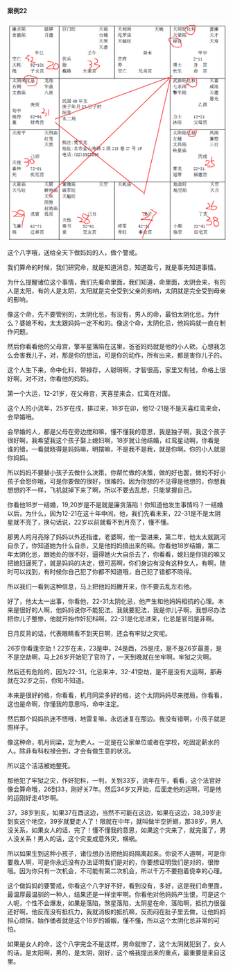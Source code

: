 #### 案例22

![图片](../img/案例22丑.jpg)

这个八字哦，送给全天下做妈妈的人，做个警戒。
 
我们算命的时候，我们研究命，就是知道消息，知道盈亏，就是事先知道事情。

为什么提醒诸位这个事情，我们先看命里面，我们知道，命里面，太阴会来，有的人是太阳，有的人是太阴，太阳就是完全受到父亲的影响，太阴就是完全受到母亲的影响。

像这个命，先不要管别的，太阴化忌，有没有，男人的命，最怕太阴化忌。为什么？婆媳不和，太太跟妈妈一定不和的。像这个命，太阴化忌，他妈妈就一直在制作问题。

然后你看看他的父母宫，擎羊星落陷在这里，爸爸妈妈就是他的小人欸。心想我怎么会害我儿子，对，那是你的想法，可是你的动作，所有出来，都是害你儿子的。

这个人生下来，命中化科，带禄存，人聪明啊，才智很高，家里又有钱，命格上很好啊，对不对，你看他的妈妈。

第一个大运，12-21岁，在父母宫，天喜星来会，红鸾在对面。

这个人的小流年，25岁在戌，排过来，18岁在卯，他12-21是不是天喜红鸾来会，会早婚哦。

会早婚的人，都是父母在旁边搅和嘛，懂不懂我的意思，我是独子啊，我这个孩子很好啊，我希望我这个孩子娶上媳妇啊，18岁就让他结婚，红鸾星动啊，你看是谁的错，一看就晓得是妈妈嘛，明摆嘛，不是我不是我，就是你啊。你的小人就是你妈妈。

所以妈妈不要替小孩子去做什么决策，你帮忙做的决策，做的好也罢，做的不好小孩子会怨你哦，可是你要做的很好，很难的。因为你想的不见得是他想的，你想我想想的不一样，飞机就掉下来了啊，所以不要去乱想，只能掌握自己。

你看他18岁一结婚，19,20岁是不是就是廉贪落陷！你知道他发生事情吗？一结婚以后，为什么，因为12-21在这十年中间，他，我们先看未来，22-31是不是太阴星就不亮了，换句话说，22岁以前就看不到月亮了，懂不懂。

那男人的月亮除了妈妈以外还指谁，老婆啊，他一娶进来，第二年，他太太就跳河自杀了，你知道她为什么自杀，又是他妈妈搞出来的嘛。你看他18岁结婚，第二年太阴化忌，跟她处的很不好，逼得她火大自杀去了，你看看，媳妇是你挑的嘛又把媳妇逼死了，就是妈妈的决定，很可恶啊，你们身边有没有这种女人，有啊，随时可以找到，有时候你自己犯了你都不知道哦，自己犯了错都不晓得。

所以我们一看到这种信息，马上把他妈妈撇开来，你不要去乱左右他。

好了，他太太一出事，你看他，22-31太阴化忌，他产生和他妈妈相抗的心理。本来是很好的人啊，他妈妈说你不能犯法，我就要犯法，我是你儿子啊，我想尽办法把你儿子整惨，他就开始作奸犯科啊，22-31是化忌进来，化忌是官司是非啊。

日月反背的话，代表眼睛看不到天日啊，还会有牢狱之灾呢。

26岁你看逢空劫！22岁在未，23是申，24是酉，25是戌，是不是26岁最差，是不是空劫啊，马上26岁开始犯了官符了，一天到晚就在坐牢啊。牢狱之灾啊。

然后还有危险的，因为22-31，化忌来冲，32-41空劫，是不是没有大运啊，那寿就在32岁之前，你知不知道。

本来是很好的格，你看看，机月同梁多好的格，这个太阴妈妈尽来搅局，你看看，这也是命啊，你懂我的意思吗，命中注定。

然后那个妈妈执迷不悟哦，地雷复嘛，永远迷复在那边。我没有错啊，小孩子就是照样子。

像这种命，机月同梁，定为吏人。一定是在公家单位或者在学校，吃固定薪水的人。除非有科权禄会到，才会有做生意的状况。

所以这个活活被她整死。

那他犯了牢狱之灾，作奸犯科，一判，关到33岁，流年在午，看看，这个法官好像会算命哦，26到33，刚好关7年。然后34岁又开始，后面走他的运啊，可是他的运刚好走41岁啊。

37，38岁到亥，如果37在酉这边，当然不可能在这边，如果在这边，38,39岁走到亥这个地空，39岁就要走人了！限就在中年，就叫做半空折翅，那38岁，男人没关系，如果女人的话，完了！懂不懂我的意思，如果这个灾来了，就完蛋了，男人没关系！男人的话，这个灾变成意外灾，横祸。

所以如果生到这种小孩子，诸位想办法把他妈妈隔离起来。你说不人道啊，可是你要救人啊，可是你永远没有办法证明我们是对的，你要想证明我们是对的，很惨哦。因为你只有一次机会，不可能有第二次机会，所以千万不要抱着侥幸的心理。

这个做妈妈的要警戒，你看这个八字好不好，看到没有，多好，这是我们命里面，最温厚最温驯的一种人，结果还是一样坐牢啊。你看他对他妈妈产生恨，可是这个人呢，个性不会爆发，如果是落陷，煞星落陷，太阴星在命，落陷啊，抵抗力很强还好啊，他反而没有抵抗力，我就消极的抵抗嘛，反而闷在肚子里去做，让他妈妈担心烦恼，始作俑者就是这个18岁的婚姻，懂不懂，所以这个太阴化忌非常的可怕。

如果是女人的命，这个八字完全不是这样，男命就惨了，这个太阴就犯到了，女人的话，是太阳啊，男的，是太阴，刚好，这个格我提出来的重点，最重要是来自这里。